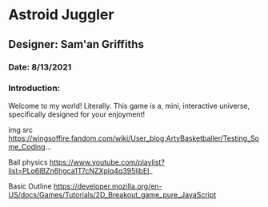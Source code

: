 # Astroid Juggler

## Designer: Sam'an Griffiths
### Date: 8/13/2021

### Introduction:
Welcome to my world! Literally. This game is a, mini, interactive universe, specifically designed for your enjoyment! 

img src
https://wingsoffire.fandom.com/wiki/User_blog:ArtyBasketballer/Testing_Some_Coding...

Ball physics
https://www.youtube.com/playlist?list=PLo6lBZn6hgca1T7cNZXpiq4q395ljbEI_
 
Basic Outline
https://developer.mozilla.org/en-US/docs/Games/Tutorials/2D_Breakout_game_pure_JavaScript